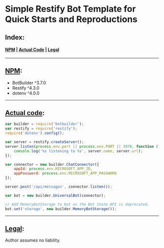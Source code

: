 # <a id="title"></a>Simple Restify Bot Template for Quick Starts and Reproductions

## Index:

#### [NPM](#npm) | [Actual Code](#actual_code) | [Legal](#legal)

___

## <a id="npm"></a>[NPM](#title):

- BotBuilder ^3.7.0
- Restify ^4.3.0
- dotenv ^4.0.0

___

## <a id="actual_code"></a>[Actual code](#title):

```js
var builder = require('botbuilder'); 
var restify = require('restify');
require('dotenv').config();

var server = restify.createServer();
server.listen(process.env.port || process.env.PORT || 3978, function () {
    console.log('%s listening to %s', server.name, server.url);
});

var connector = new builder.ChatConnector({
    appId: process.env.MICROSOFT_APP_ID,
    appPassword: process.env.MICROSOFT_APP_PASSWORD
});

server.post('/api/messages', connector.listen());

var bot = new builder.UniversalBot(connector);

// Add MemoryBotStorage to bot as the Bot State API is deprecated.
bot.set('storage', new builder.MemoryBotStorage());
```

___

## <a id="legal"></a>[Legal](#title):

Author assumes no liability. 
